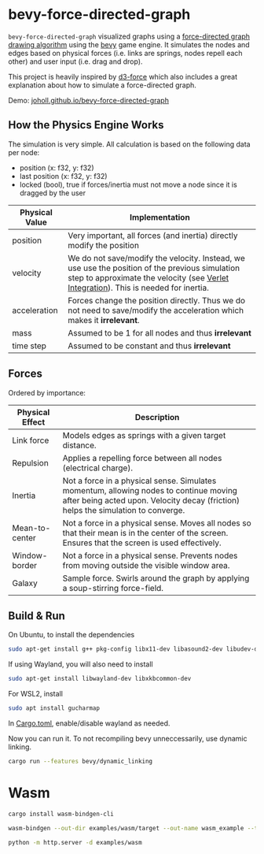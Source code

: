 # bevy-force-directed-graph

`bevy-force-directed-graph` visualized graphs using a [force-directed graph
drawing algorithm](https://en.wikipedia.org/wiki/Force-directed_graph_drawing)
using the [bevy](https://github.com/bevyengine/bevy) game engine. It simulates
the nodes and edges based on physical forces (i.e. links are springs, nodes
repell each other) and user input (i.e. drag and drop).

This project is heavily inspired by [d3-force](https://d3js.org/d3-force) which
also includes a great explanation about how to simulate a force-directed graph.

Demo: [joholl.github.io/bevy-force-directed-graph](https://joholl.github.io/bevy-force-directed-graph)

## How the Physics Engine Works

The simulation is very simple. All calculation is based on the following data per node:
* position (x: f32, y: f32)
* last position (x: f32, y: f32)
* locked (bool), true if forces/inertia must not move a node since it is dragged by the user

Physical Value|Implementation
-|-
position | Very important, all forces (and inertia) directly modify the position
velocity | We do not save/modify the velocity. Instead, we use use the position of the previous simulation step to approximate the velocity (see [Verlet Integration](https://en.wikipedia.org/wiki/Verlet_integration)). This is needed for inertia.
acceleration | Forces change the position directly. Thus we do not need to save/modify the acceleration which makes it **irrelevant**.
mass | Assumed to be 1 for all nodes and thus **irrelevant**
time step | Assumed to be constant and thus **irrelevant**

## Forces

Ordered by importance:

Physical Effect | Description
-|-
Link force | Models edges as springs with a given target distance.
Repulsion | Applies a repelling force between all nodes (electrical charge).
Inertia | Not a force in a physical sense. Simulates momentum, allowing nodes to continue moving after being acted upon. Velocity decay (friction) helps the simulation to converge.
Mean-to-center | Not a force in a physical sense. Moves all nodes so that their mean is in the center of the screen. Ensures that the screen is used effectively.
Window-border | Not a force in a physical sense. Prevents nodes from moving outside the visible window area.
Galaxy | Sample force. Swirls around the graph by applying a soup-stirring force-field.


## Build & Run

On Ubuntu, to install the dependencies

```sh
sudo apt-get install g++ pkg-config libx11-dev libasound2-dev libudev-dev libxkbcommon-x11-0
```

If using Wayland, you will also need to install

```sh
sudo apt-get install libwayland-dev libxkbcommon-dev
```

For WSL2, install

```sh
sudo apt install gucharmap
```

In [Cargo.toml](Cargo.toml), enable/disable wayland as needed.

Now you can run it. To not recompiling bevy unneccessarily, use dynamic linking.

```sh
cargo run --features bevy/dynamic_linking
```

# Wasm

```sh
cargo install wasm-bindgen-cli

wasm-bindgen --out-dir examples/wasm/target --out-name wasm_example --target web target/wasm32-unknown-unknown/debug/*.wasm

python -m http.server -d examples/wasm
```
